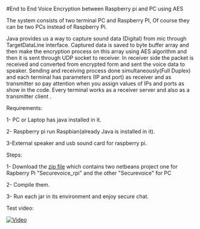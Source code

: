 #End to End Voice Encryption between Raspberry pi and PC using AES

The system consists of two terminal PC and Raspberry PI, Of course they can be two PCs instead of Raspberry Pi.

Java provides us a way to capture sound data (Digital) from mic through TargetDataLine interface. Captured data is saved to byte buffer array and then make the encryption process on this array using AES algorithm and then it is sent through UDP socket to receiver. In receiver side the packet is received and converted from encrypted form and sent the voice data to speaker.
Sending and receiving process done simultaneously(Full Duplex) and each terminal has parameters (IP and port) as receiver and as transmitter so pay attention when you assign values of IPs and ports as show in the code.
Every terminal works as a receiver server and also as a transmitter client .

Requirements:

1- PC or Laptop has java installed in it.

2- Raspberry pi run Raspbian(already Java is installed in it).

3-External speaker and usb sound card for raspberry pi.


Steps:

1- Download the [zip file](https://github.com/emara-geek/secure-voice-chat/archive/master.zip)
which contains two netbeans project one for Rapberry Pi "Securevoice_rpi" and the other "Securevoice" for PC 
 
2- Compile them.

3- Run each jar in its environment and enjoy secure chat.

Test video:

[![Video](http://i.makeagif.com/media/8-04-2016/zOrEso.gif)](https://www.youtube.com/watch?v=LjOTGWgMYy0)



